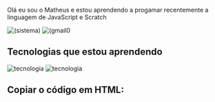 Olá eu sou o Matheus e estou aprendendo a progamar recentemente a linguagem de JavaScript e Scratch 

![(sistema)](https://img.shields.io/badge/Windows-0078D6?style=for-the-badge&logo=windows&logoColor=white)
![(gmail0](https://img.shields.io/badge/Gmail-D14836?style=for-the-badge&logo=gmail&logoColor=white
)
 
 ## Tecnologias que estou aprendendo
 ![tecnologia](https://img.shields.io/badge/JavaScript-323330?style=for-the-badge&logo=javascript&logoColor=F7DF1E
)
![tecnologia](https://img.shields.io/badge/Python-14354C?style=for-the-badge&logo=python&logoColor=white
)

## Copiar o código em HTML:
